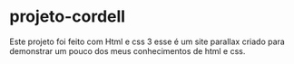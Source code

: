 # projeto-cordell
Este projeto foi  feito com Html e css 3 esse é um site parallax criado para demonstrar um pouco  dos meus conhecimentos de html e css.
